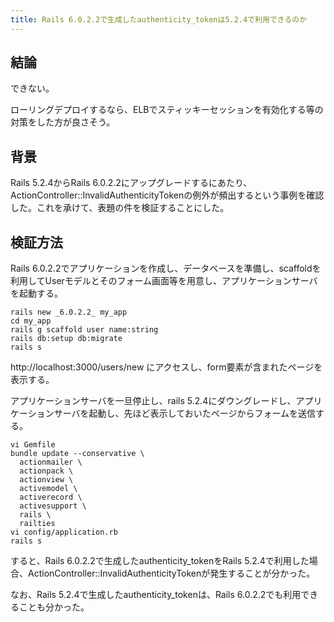 ```yaml
---
title: Rails 6.0.2.2で生成したauthenticity_tokenは5.2.4で利用できるのか
---
```


## 結論

できない。

ローリングデプロイするなら、ELBでスティッキーセッションを有効化する等の対策をした方が良さそう。

## 背景

Rails 5.2.4からRails 6.0.2.2にアップグレードするにあたり、ActionController::InvalidAuthenticityTokenの例外が頻出するという事例を確認した。これを承けて、表題の件を検証することにした。

## 検証方法

Rails 6.0.2.2でアプリケーションを作成し、データベースを準備し、scaffoldを利用してUserモデルとそのフォーム画面等を用意し、アプリケーションサーバを起動する。

```
rails new _6.0.2.2_ my_app
cd my_app
rails g scaffold user name:string
rails db:setup db:migrate
rails s
```

http://localhost:3000/users/new にアクセスし、form要素が含まれたページを表示する。

アプリケーションサーバを一旦停止し、rails 5.2.4にダウングレードし、アプリケーションサーバを起動し、先ほど表示しておいたページからフォームを送信する。

```
vi Gemfile
bundle update --conservative \
  actionmailer \
  actionpack \
  actionview \
  activemodel \
  activerecord \
  activesupport \
  rails \
  railties
vi config/application.rb
rails s
```

すると、Rails 6.0.2.2で生成したauthenticity_tokenをRails 5.2.4で利用した場合、ActionController::InvalidAuthenticityTokenが発生することが分かった。

なお、Rails 5.2.4で生成したauthenticity_tokenは、Rails 6.0.2.2でも利用できることも分かった。

